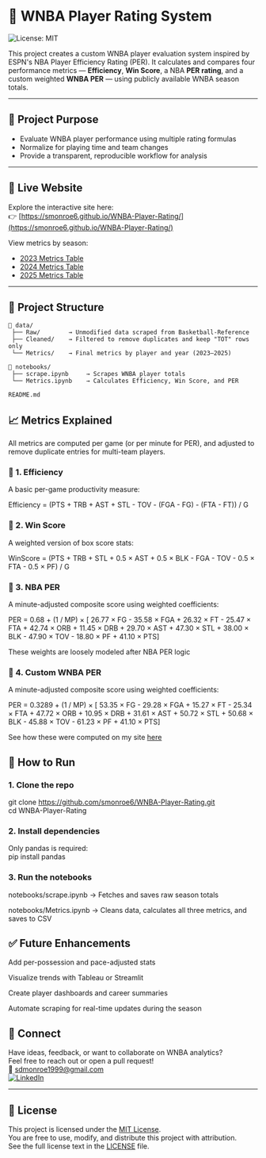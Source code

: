 # 🏀 WNBA Player Rating System

![License: MIT](https://img.shields.io/badge/License-MIT-yellow.svg)

This project creates a custom WNBA player evaluation system inspired by ESPN's NBA Player Efficiency Rating (PER). It calculates and compares four performance metrics — **Efficiency**, **Win Score**, a NBA **PER rating**, and a custom weighted **WNBA PER** — using publicly available WNBA season totals.

---

## 📌 Project Purpose

- Evaluate WNBA player performance using multiple rating formulas
- Normalize for playing time and team changes
- Provide a transparent, reproducible workflow for analysis

---

## 🚀 Live Website

Explore the interactive site here:  
👉 [https://smonroe6.github.io/WNBA-Player-Rating/](https://smonroe6.github.io/WNBA-Player-Rating/)

View metrics by season:

- [2023 Metrics Table](https://smonroe6.github.io/WNBA-Player-Rating/visuals/League/2023Metrics.html)
- [2024 Metrics Table](https://smonroe6.github.io/WNBA-Player-Rating/visuals/League/2024Metrics.html)
- [2025 Metrics Table](https://smonroe6.github.io/WNBA-Player-Rating/visuals/League/2025Metrics.html)

---

## 📂 Project Structure

```
📁 data/
 ├── Raw/        → Unmodified data scraped from Basketball-Reference
 ├── Cleaned/    → Filtered to remove duplicates and keep "TOT" rows only
 └── Metrics/    → Final metrics by player and year (2023–2025)

📁 notebooks/
 ├── scrape.ipynb     → Scrapes WNBA player totals
 └── Metrics.ipynb    → Calculates Efficiency, Win Score, and PER

README.md
```

## 📈 Metrics Explained

All metrics are computed per game (or per minute for PER), and adjusted to remove duplicate entries for multi-team players.

### 🔹 1. Efficiency

A basic per-game productivity measure:

Efficiency = (PTS + TRB + AST + STL - TOV - (FGA - FG) - (FTA - FT)) / G

### 🔹 2. Win Score

A weighted version of box score stats:

WinScore = (PTS + TRB + STL + 0.5 × AST + 0.5 × BLK - FGA - TOV - 0.5 × FTA - 0.5 × PF) / G

### 🔹 3. NBA PER

A minute-adjusted composite score using weighted coefficients:

PER = 0.68 + (1 / MP) × [ 26.77 × FG - 35.58 × FGA + 26.32 × FT - 25.47 × FTA + 42.74 × ORB + 11.45 × DRB + 29.70 × AST + 47.30 × STL + 38.00 × BLK - 47.90 × TOV - 18.80 × PF + 41.10 × PTS]

These weights are loosely modeled after NBA PER logic

### 🔹 4. Custom WNBA PER

A minute-adjusted composite score using weighted coefficients:

PER = 0.3289 + (1 / MP) × [ 53.35 × FG - 29.28 × FGA + 15.27 × FT - 25.34 × FTA + 47.72 × ORB + 10.95 × DRB + 31.61 × AST + 50.72 × STL + 50.68 × BLK - 45.88 × TOV - 61.23 × PF + 41.10 × PTS]

See how these were computed on my site [here](https://smonroe6.github.io/WNBA-Player-Rating/r/NBAVsWNBA.html)

## 🚀 How to Run

### 1. Clone the repo

git clone https://github.com/smonroe6/WNBA-Player-Rating.git  
cd WNBA-Player-Rating

### 2. Install dependencies

Only pandas is required:  
pip install pandas

### 3. Run the notebooks

notebooks/scrape.ipynb → Fetches and saves raw season totals

notebooks/Metrics.ipynb → Cleans data, calculates all three metrics, and saves to CSV

## ✅ Future Enhancements

Add per-possession and pace-adjusted stats

Visualize trends with Tableau or Streamlit

Create player dashboards and career summaries

Automate scraping for real-time updates during the season

## 🤝 Connect

Have ideas, feedback, or want to collaborate on WNBA analytics?  
Feel free to reach out or open a pull request!  
📧 [sdmonroe1999@gmail.com](mailto:sdmonroe1999@gmail.com)  
[![LinkedIn](https://img.shields.io/badge/LinkedIn-blue?logo=linkedin&logoColor=white)](https://www.linkedin.com/in/stephenmonroe)

---

## 📜 License

This project is licensed under the [MIT License](LICENSE).  
You are free to use, modify, and distribute this project with attribution.  
See the full license text in the [LICENSE](LICENSE) file.
